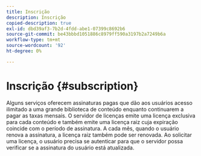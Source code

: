 ```yaml
---
title: Inscrição
description: Inscrição
copied-description: true
exl-id: dbd39af3-7b2d-4fdd-abe1-07399c8692b6
source-git-commit: be43bbbd1051886c8979ff590a3197b2a7249b6a
workflow-type: tm+mt
source-wordcount: '92'
ht-degree: 0%

---
```


# Inscrição {#subscription}

Alguns serviços oferecem assinaturas pagas que dão aos usuários acesso ilimitado a uma grande biblioteca de conteúdo enquanto continuarem a pagar as taxas mensais. O servidor de licenças emite uma licença exclusiva para cada conteúdo e também emite uma licença raiz cuja expiração coincide com o período de assinatura. A cada mês, quando o usuário renova a assinatura, a licença raiz também pode ser renovada. Ao solicitar uma licença, o usuário precisa se autenticar para que o servidor possa verificar se a assinatura do usuário está atualizada.
